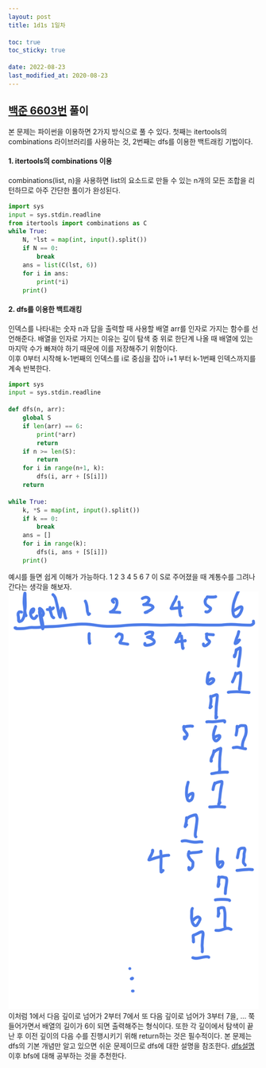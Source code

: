 ```yaml
---
layout: post
title: 1d1s 1일차

toc: true
toc_sticky: true

date: 2022-08-23
last_modified_at: 2020-08-23
---
```


## [백준 6603번](https://www.acmicpc.net/problem/6603) 풀이
본 문제는 파이썬을 이용하면 2가지 방식으로 풀 수 있다. 첫째는 itertools의 combinations 라이브러리를 사용하는 것, 2번째는 dfs를 이용한 백트래킹 기법이다. 
#### 1. itertools의 combinations 이용
combinations(list, n)을 사용하면 list의 요소드로 만들 수 있는 n개의 모든 조합을 리턴하므로 아주 간단한 풀이가 완성된다.   

~~~python
import sys
input = sys.stdin.readline
from itertools import combinations as C
while True:
	N, *lst = map(int, input().split())
	if N == 0:
		break
	ans = list(C(lst, 6))
	for i in ans:
		print(*i)
	print()
~~~
   
#### 2. dfs를 이용한 백트래킹
인덱스를 나타내는 숫자 n과 답을 출력할 때 사용할 배열 arr를 인자로 가지는 함수를 선언해준다. 배열을 인자로 가지는 이유는 깊이 탐색 중 위로 한단계 나올 때 배열에 있는 마지막 수가 빠져야 하기 때문에 이를 저장해주기 위함이다.   
이후 0부터 시작해 k-1번째의 인덱스를 i로 중심을 잡아 i+1 부터 k-1번째 인덱스까지를 계속 반복한다.
~~~python
import sys
input = sys.stdin.readline

def dfs(n, arr):
    global S
    if len(arr) == 6:
        print(*arr)
        return
    if n >= len(S):
        return
    for i in range(n+1, k):
        dfs(i, arr + [S[i]])
    return

while True:
	k, *S = map(int, input().split())
	if k == 0:
		break
	ans = []
	for i in range(k):
		dfs(i, ans + [S[i]])
	print()
~~~
예시를 들면 쉽게 이해가 가능하다. 1 2 3 4 5 6 7 이 S로 주어졌을 때 계통수를 그려나간다는 생각을 해보자.
![dfs 설명](/images/dfs설명.png)
이처럼 1에서 다음 깊이로 넘어가 2부터 7에서 또 다음 깊이로 넘어가 3부터 7을, ... 쭉 들어가면서 배열의 길이가 6이 되면 출력해주는 형식이다. 또한 각 깊이에서 탐색이 끝난 후 이전 깊이의 다음 수를 진행시키기 위해 return하는 것은 필수적이다. 본 문제는 dfs의 기본 개념만 알고 있으면 쉬운 문제이므로 dfs에 대한 설명을 참조한다.
[dfs설명](https://gmlwjd9405.github.io/2018/08/14/algorithm-dfs.html)
이후 bfs에 대해 공부하는 것을 추천한다. 